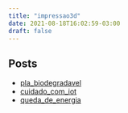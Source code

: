 ```yaml
---
title: "impressao3d"
date: 2021-08-18T16:02:59-03:00
draft: false
---
```


## Posts

- [pla_biodegradavel](/posts/pla_biodegradavel/)
- [cuidado_com_iot](/posts/cuidado_com_iot/)
- [queda_de_energia](/posts/queda_de_energia/)
